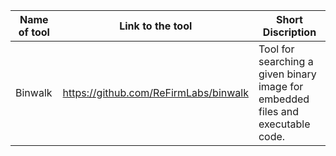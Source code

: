 |Name of tool | Link to the tool | Short Discription |
|  ----   | ----      |----       |
| Binwalk |https://github.com/ReFirmLabs/binwalk|  Tool for searching a given binary image for embedded files and executable code. |

